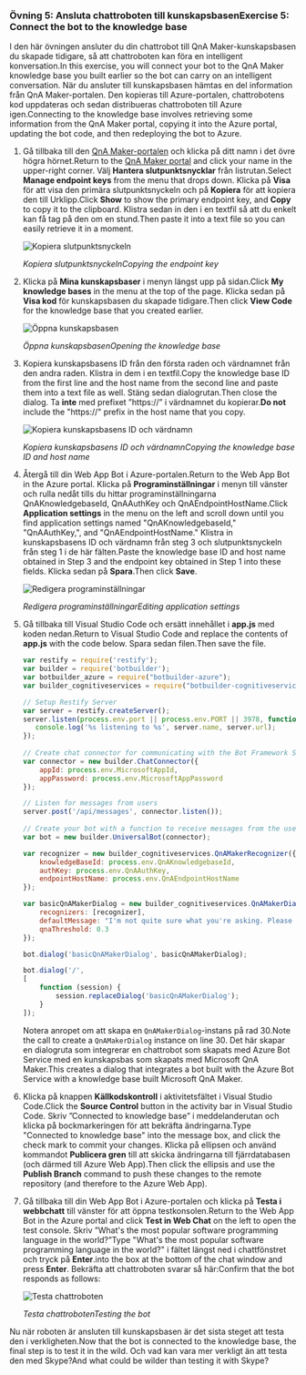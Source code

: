 ### <a name="exercise-5-connect-the-bot-to-the-knowledge-base"></a><span data-ttu-id="a09ab-101">Övning 5: Ansluta chattroboten till kunskapsbasen</span><span class="sxs-lookup"><span data-stu-id="a09ab-101">Exercise 5: Connect the bot to the knowledge base</span></span>

<span data-ttu-id="a09ab-102">I den här övningen ansluter du din chattrobot till QnA Maker-kunskapsbasen du skapade tidigare, så att chattroboten kan föra en intelligent konversation.</span><span class="sxs-lookup"><span data-stu-id="a09ab-102">In this exercise, you will connect your bot to the QnA Maker knowledge base you built earlier so the bot can carry on an intelligent conversation.</span></span> <span data-ttu-id="a09ab-103">När du ansluter till kunskapsbasen hämtas en del information från QnA Maker-portalen. Den kopieras till Azure-portalen, chattrobotens kod uppdateras och sedan distribueras chattroboten till Azure igen.</span><span class="sxs-lookup"><span data-stu-id="a09ab-103">Connecting to the knowledge base involves retrieving some information from the QnA Maker portal, copying it into the Azure portal, updating the bot code, and then redeploying the bot to Azure.</span></span>

1. <span data-ttu-id="a09ab-104">Gå tillbaka till den [QnA Maker-portalen](https://www.qnamaker.ai/) och klicka på ditt namn i det övre högra hörnet.</span><span class="sxs-lookup"><span data-stu-id="a09ab-104">Return to the [QnA Maker portal](https://www.qnamaker.ai/) and click your name in the upper-right corner.</span></span> <span data-ttu-id="a09ab-105">Välj **Hantera slutpunktsnycklar** från listrutan.</span><span class="sxs-lookup"><span data-stu-id="a09ab-105">Select **Manage endpoint keys** from the menu that drops down.</span></span> <span data-ttu-id="a09ab-106">Klicka på **Visa** för att visa den primära slutpunktsnyckeln och på **Kopiera** för att kopiera den till Urklipp.</span><span class="sxs-lookup"><span data-stu-id="a09ab-106">Click **Show** to show the primary endpoint key, and **Copy** to copy it to the clipboard.</span></span> <span data-ttu-id="a09ab-107">Klistra sedan in den i en textfil så att du enkelt kan få tag på den om en stund.</span><span class="sxs-lookup"><span data-stu-id="a09ab-107">Then paste it into a text file so you can easily retrieve it in a moment.</span></span>

    ![Kopiera slutpunktsnyckeln](../images/copy-primary-key.png)
    
    <span data-ttu-id="a09ab-109">_Kopiera slutpunktsnyckeln_</span><span class="sxs-lookup"><span data-stu-id="a09ab-109">_Copying the endpoint key_</span></span> 

1. <span data-ttu-id="a09ab-110">Klicka på **Mina kunskapsbaser** i menyn längst upp på sidan.</span><span class="sxs-lookup"><span data-stu-id="a09ab-110">Click **My knowledge bases** in the menu at the top of the page.</span></span> <span data-ttu-id="a09ab-111">Klicka sedan på **Visa kod** för kunskapsbasen du skapade tidigare.</span><span class="sxs-lookup"><span data-stu-id="a09ab-111">Then click **View Code** for the knowledge base that you created earlier.</span></span>

    ![Öppna kunskapsbasen](../images/open-knowledge-base.png)

    <span data-ttu-id="a09ab-113">_Öppna kunskapsbasen_</span><span class="sxs-lookup"><span data-stu-id="a09ab-113">_Opening the knowledge base_</span></span>

1. <span data-ttu-id="a09ab-114">Kopiera kunskapsbasens ID från den första raden och värdnamnet från den andra raden. Klistra in dem i en textfil.</span><span class="sxs-lookup"><span data-stu-id="a09ab-114">Copy the knowledge base ID from the first line and the host name from the second line and paste them into a text file as well.</span></span> <span data-ttu-id="a09ab-115">Stäng sedan dialogrutan.</span><span class="sxs-lookup"><span data-stu-id="a09ab-115">Then close the dialog.</span></span> <span data-ttu-id="a09ab-116">Ta **inte** med prefixet ”https://” i värdnamnet du kopierar.</span><span class="sxs-lookup"><span data-stu-id="a09ab-116">**Do not** include the "https://" prefix in the host name that you copy.</span></span>

    ![Kopiera kunskapsbasens ID och värdnamn](../images/copy-endpoint-info.png)
    
    <span data-ttu-id="a09ab-118">_Kopiera kunskapsbasens ID och värdnamn_</span><span class="sxs-lookup"><span data-stu-id="a09ab-118">_Copying the knowledge base ID and host name_</span></span>  

1. <span data-ttu-id="a09ab-119">Återgå till din Web App Bot i Azure-portalen.</span><span class="sxs-lookup"><span data-stu-id="a09ab-119">Return to the Web App Bot in the Azure portal.</span></span> <span data-ttu-id="a09ab-120">Klicka på **Programinställningar** i menyn till vänster och rulla nedåt tills du hittar programinställningarna QnAKnowledgebaseId, QnAAuthKey och QnAEndpointHostName.</span><span class="sxs-lookup"><span data-stu-id="a09ab-120">Click **Application settings** in the menu on the left and scroll down until you find application settings named "QnAKnowledgebaseId," "QnAAuthKey,", and "QnAEndpointHostName."</span></span> <span data-ttu-id="a09ab-121">Klistra in kunskapsbasens ID och värdnamn från steg 3 och slutpunktsnyckeln från steg 1 i de här fälten.</span><span class="sxs-lookup"><span data-stu-id="a09ab-121">Paste the knowledge base ID and host name obtained in Step 3 and the endpoint key obtained in Step 1 into these fields.</span></span> <span data-ttu-id="a09ab-122">Klicka sedan på **Spara**.</span><span class="sxs-lookup"><span data-stu-id="a09ab-122">Then click **Save**.</span></span>

    ![Redigera programinställningar](../images/enter-app-settings.png)

    <span data-ttu-id="a09ab-124">_Redigera programinställningar_</span><span class="sxs-lookup"><span data-stu-id="a09ab-124">_Editing application settings_</span></span> 
 
1. <span data-ttu-id="a09ab-125">Gå tillbaka till Visual Studio Code och ersätt innehållet i **app.js** med koden nedan.</span><span class="sxs-lookup"><span data-stu-id="a09ab-125">Return to Visual Studio Code and replace the contents of **app.js** with the code below.</span></span> <span data-ttu-id="a09ab-126">Spara sedan filen.</span><span class="sxs-lookup"><span data-stu-id="a09ab-126">Then save the file.</span></span>

    ```JavaScript
    var restify = require('restify');
    var builder = require('botbuilder');
    var botbuilder_azure = require("botbuilder-azure");
    var builder_cognitiveservices = require("botbuilder-cognitiveservices");
    
    // Setup Restify Server
    var server = restify.createServer();
    server.listen(process.env.port || process.env.PORT || 3978, function () {
       console.log('%s listening to %s', server.name, server.url); 
    });
      
    // Create chat connector for communicating with the Bot Framework Service
    var connector = new builder.ChatConnector({
        appId: process.env.MicrosoftAppId,
        appPassword: process.env.MicrosoftAppPassword     
    });
    
    // Listen for messages from users 
    server.post('/api/messages', connector.listen());
     
    // Create your bot with a function to receive messages from the user
    var bot = new builder.UniversalBot(connector);
    
    var recognizer = new builder_cognitiveservices.QnAMakerRecognizer({
        knowledgeBaseId: process.env.QnAKnowledgebaseId, 
        authKey: process.env.QnAAuthKey,
        endpointHostName: process.env.QnAEndpointHostName
    });
    
    var basicQnAMakerDialog = new builder_cognitiveservices.QnAMakerDialog({
        recognizers: [recognizer],
        defaultMessage: "I'm not quite sure what you're asking. Please ask your question again.",
        qnaThreshold: 0.3
    });
    
    bot.dialog('basicQnAMakerDialog', basicQnAMakerDialog);
    
    bot.dialog('/',
    [
        function (session) {
            session.replaceDialog('basicQnAMakerDialog');
        }
    ]);
    ```

    <span data-ttu-id="a09ab-127">Notera anropet om att skapa en ```QnAMakerDialog```-instans på rad 30.</span><span class="sxs-lookup"><span data-stu-id="a09ab-127">Note the call to create a ```QnAMakerDialog``` instance on line 30.</span></span> <span data-ttu-id="a09ab-128">Det här skapar en dialogruta som integrerar en chattrobot som skapats med Azure Bot Service med en kunskapsbas som skapats med Microsoft QnA Maker.</span><span class="sxs-lookup"><span data-stu-id="a09ab-128">This creates a dialog that integrates a bot built with the Azure Bot Service with a knowledge base built Microsoft QnA Maker.</span></span>
 
1. <span data-ttu-id="a09ab-129">Klicka på knappen **Källkodskontroll** i aktivitetsfältet i Visual Studio Code.</span><span class="sxs-lookup"><span data-stu-id="a09ab-129">Click the **Source Control** button in the activity bar in Visual Studio Code.</span></span> <span data-ttu-id="a09ab-130">Skriv ”Connected to knowledge base” i meddelanderutan och klicka på bockmarkeringen för att bekräfta ändringarna.</span><span class="sxs-lookup"><span data-stu-id="a09ab-130">Type "Connected to knowledge base" into the message box, and click the check mark to commit your changes.</span></span> <span data-ttu-id="a09ab-131">Klicka på ellipsen och använd kommandot **Publicera gren** till att skicka ändringarna till fjärrdatabasen (och därmed till Azure Web App).</span><span class="sxs-lookup"><span data-stu-id="a09ab-131">Then click the ellipsis and use the **Publish Branch** command to push these changes to the remote repository (and therefore to the Azure Web App).</span></span>

1. <span data-ttu-id="a09ab-132">Gå tillbaka till din Web App Bot i Azure-portalen och klicka på **Testa i webbchatt** till vänster för att öppna testkonsolen.</span><span class="sxs-lookup"><span data-stu-id="a09ab-132">Return to the Web App Bot in the Azure portal and click **Test in Web Chat** on the left to open the test console.</span></span> <span data-ttu-id="a09ab-133">Skriv ”What's the most popular software programming language in the world?”</span><span class="sxs-lookup"><span data-stu-id="a09ab-133">Type "What's the most popular software programming language in the world?"</span></span> <span data-ttu-id="a09ab-134">i fältet längst ned i chattfönstret och tryck på **Enter**.</span><span class="sxs-lookup"><span data-stu-id="a09ab-134">into the box at the bottom of the chat window and press **Enter**.</span></span> <span data-ttu-id="a09ab-135">Bekräfta att chattroboten svarar så här:</span><span class="sxs-lookup"><span data-stu-id="a09ab-135">Confirm that the bot responds as follows:</span></span>

    ![Testa chattroboten](../images/portal-testing-chat.png)

    <span data-ttu-id="a09ab-137">_Testa chattroboten_</span><span class="sxs-lookup"><span data-stu-id="a09ab-137">_Testing the bot_</span></span>

<span data-ttu-id="a09ab-138">Nu när roboten är ansluten till kunskapsbasen är det sista steget att testa den i verkligheten.</span><span class="sxs-lookup"><span data-stu-id="a09ab-138">Now that the bot is connected to the knowledge base, the final step is to test it in the wild.</span></span> <span data-ttu-id="a09ab-139">Och vad kan vara mer verkligt än att testa den med Skype?</span><span class="sxs-lookup"><span data-stu-id="a09ab-139">And what could be wilder than testing it with Skype?</span></span>